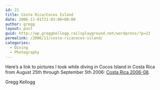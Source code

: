 ```yaml
---
id: 21
title: Costa Rica/Cocos Island
date: 2006-11-01T21:03:08+00:00
author: gregg
layout: post
guid: http://wp.greggkellogg.railsplayground.net/wordpress/?p=21
permalink: /2006/11/costa-ricacocos-island/
categories:
  - Diving
  - Photography
---
```

Here&#8217;s a link to pictures I took while diving in Cocos Island in Costa Rica from August 25th through September 5th 2006: [Costa Rica 2006-08](/galleries/Costa%20Rica%202006-08/index.html).

Gregg Kellogg